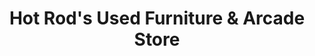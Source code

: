 ---
title: "Hot Rod's Used Furniture & Arcade Store"
url: /greenville/hot-rods-used-furniture-und-arcade-store/
shop: Möbel
---